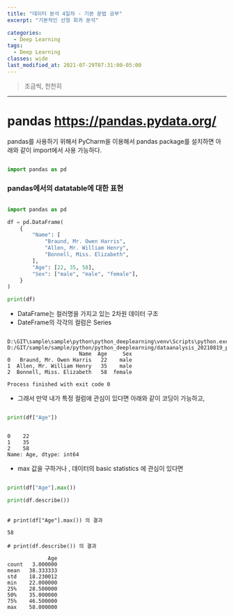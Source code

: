 ```yaml
---
title: "데이터 분석 4일차 - 기본 문법 공부"
excerpt: "기본적인 선형 회귀 분석"

categories:
  - Deep Learning
tags:
  - Deep Learning
classes: wide
last_modified_at: 2021-07-29T07:31:00-05:00
---
```


> 조금씩, 천천히

***

# pandas <https://pandas.pydata.org/>

pandas를 사용하기 위해서 PyCharm을 이용해서 pandas package를 설치하면 아래와 같이 import에서 사용 가능하다. 

```python

import pandas as pd

```

### pandas에서의 datatable에 대한 표현 

```python

import pandas as pd

df = pd.DataFrame(
    {
        "Name": [
            "Braund, Mr. Owen Harris",
            "Allen, Mr. William Henry",
            "Bonnell, Miss. Elizabeth",
        ],
        "Age": [22, 35, 58],
        "Sex": ["male", "male", "female"],
    }
)

print(df)

```

- DataFrame는 컬러명을 가지고 있는 2차원 데이터 구조 
- DateFrame의 각각의 컬럼은 Series 

```shell

D:\GIT\sample\sample\python\python_deeplearning\venv\Scripts\python.exe D:/GIT/sample/sample/python/python_deeplearning/dataanalysis_20210819_pandas.py
                       Name  Age     Sex
0   Braund, Mr. Owen Harris   22    male
1  Allen, Mr. William Henry   35    male
2  Bonnell, Miss. Elizabeth   58  female

Process finished with exit code 0

```

- 그래서 만약 내가 특정 컬럼에 관심이 있다면 아래와 같이 코딩이 가능하고, 

```python

print(df["Age"])

```

```shell

0    22
1    35
2    58
Name: Age, dtype: int64

```

- max 값을 구하거나 , 데이터의 basic statistics 에 관심이 있다면 

```python

print(df["Age"].max())

print(df.describe())

```

```shell

# print(df["Age"].max()) 의 결과 

58

# print(df.describe()) 의 결과 

             Age
count   3.000000
mean   38.333333
std    18.230012
min    22.000000
25%    28.500000
50%    35.000000
75%    46.500000
max    58.000000

```